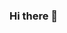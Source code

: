 ### Hi there 👋

<!--
**JuyeonKim-Static/JuyeonKim-Static** is a ✨ _special_ ✨ repository because its `README.md` (this file) appears on your GitHub profile.

Here are some ideas to get you started:

-🔭 현재 .. 세종 대학교 
-🌱 나는 현재 배우고 있습니다 ... 응용 통계학
-👯 협업을 찾고 있습니다 ...
- 🤔 I’m looking for help with ...
- 💬 Ask me about ...
- 📫 How to reach me: ...
- 😄 Pronouns: ...
- ⚡ Fun fact: ...
-->
